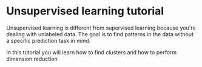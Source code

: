 # Unsupervised learning tutorial

Unsupervised learning is different from supervised learning because you're dealing with unlabeled data.
The goal is to find patterns in the data without a specific prediction task in mind.

In this tutorial you will learn how to find clusters
and how to perform dimension reduction
